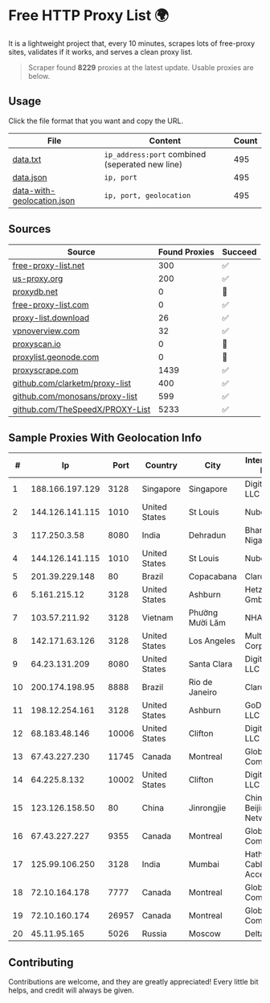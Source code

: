 
# Free HTTP Proxy List 🌍

It is a lightweight project that, every 10 minutes, scrapes lots of free-proxy sites, validates if it works, and serves a clean proxy list.


> Scraper found **8229** proxies at the latest update. Usable proxies are below.

## Usage

Click the file format that you want and copy the URL.


|File|Content|Count|
|----|-------|-----|
|[data.txt](https://raw.githubusercontent.com/themiralay/Proxy-List-World/master/data.txt)|`ip_address:port` combined (seperated new line)|495|
|[data.json](https://raw.githubusercontent.com/themiralay/Proxy-List-World/master/data.json)|`ip, port`|495|
|[data-with-geolocation.json](https://raw.githubusercontent.com/themiralay/Proxy-List-World/master/data-with-geolocation.json)|`ip, port, geolocation`|495|

## Sources

|Source|Found Proxies|Succeed|
|------|-------------|-------|
|[free-proxy-list.net](https://free-proxy-list.net)|300|✅|
|[us-proxy.org](https://www.us-proxy.org)|200|✅|
|[proxydb.net](http://proxydb.net)|0|🚫|
|[free-proxy-list.com](https://free-proxy-list.com/?page=&port=&type%5B%5D=http&type%5B%5D=https&up_time=0&search=Search)|0|✅|
|[proxy-list.download](https://www.proxy-list.download/HTTP)|26|✅|
|[vpnoverview.com](https://vpnoverview.com/privacy/anonymous-browsing/free-proxy-servers)|32|✅|
|[proxyscan.io](https://www.proxyscan.io)|0|🚫|
|[proxylist.geonode.com](https://proxylist.geonode.com/api/proxy-list?limit=300&page=1&sort_by=lastChecked&sort_type=desc&protocols=http,https)|0|🚫|
|[proxyscrape.com](https://api.proxyscrape.com/v2/?request=displayproxies&protocol=http&timeout=10000&country=all&ssl=all&anonymity=all)|1439|✅|
|[github.com/clarketm/proxy-list](https://raw.githubusercontent.com/clarketm/proxy-list/master/proxy-list-raw.txt)|400|✅|
|[github.com/monosans/proxy-list](https://raw.githubusercontent.com/monosans/proxy-list/main/proxies/http.txt)|599|✅|
|[github.com/TheSpeedX/PROXY-List](https://raw.githubusercontent.com/TheSpeedX/PROXY-List/master/http.txt)|5233|✅|


## Sample Proxies With Geolocation Info

|#|Ip|Port|Country|City|Internet Service Provider|
|-|--|----|-------|----|-------------------------|
|1|188.166.197.129|3128|Singapore|Singapore|DigitalOcean, LLC|
|2|144.126.141.115|1010|United States|St Louis|Nubes, LLC|
|3|117.250.3.58|8080|India|Dehradun|Bharat Sanchar Nigam Ltd|
|4|144.126.141.115|1010|United States|St Louis|Nubes, LLC|
|5|201.39.229.148|80|Brazil|Copacabana|Claro S.A|
|6|5.161.215.12|3128|United States|Ashburn|Hetzner Online GmbH|
|7|103.57.211.92|3128|Vietnam|Phường Mười Lăm|NHANHOA|
|8|142.171.63.126|3128|United States|Los Angeles|Multacom Corporation|
|9|64.23.131.209|8080|United States|Santa Clara|DigitalOcean, LLC|
|10|200.174.198.95|8888|Brazil|Rio de Janeiro|Claro S.A|
|11|198.12.254.161|3128|United States|Ashburn|GoDaddy.com, LLC|
|12|68.183.48.146|10006|United States|Clifton|DigitalOcean, LLC|
|13|67.43.227.230|11745|Canada|Montreal|GloboTech Communications|
|14|64.225.8.132|10002|United States|Clifton|DigitalOcean, LLC|
|15|123.126.158.50|80|China|Jinrongjie|China Unicom Beijing Province Network|
|16|67.43.227.227|9355|Canada|Montreal|GloboTech Communications|
|17|125.99.106.250|3128|India|Mumbai|Hathway IP over Cable Internet Access|
|18|72.10.164.178|7777|Canada|Montreal|GloboTech Communications|
|19|72.10.160.174|26957|Canada|Montreal|GloboTech Communications|
|20|45.11.95.165|5026|Russia|Moscow|Delta Ltd|



## Contributing

Contributions are welcome, and they are greatly appreciated! Every
little bit helps, and credit will always be given.

